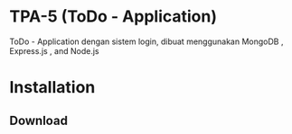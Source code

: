 # TPA-5 (ToDo - Application)
ToDo - Application dengan sistem login, dibuat menggunakan MongoDB , Express.js , and Node.js
# Installation
## Download
> 
